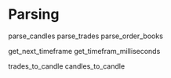 # Parsing
parse_candles
parse_trades
parse_order_books

get_next_timeframe
get_timefram_milliseconds

trades_to_candle
candles_to_candle
